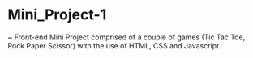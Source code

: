 # Mini_Project-1
~ Front-end Mini Project comprised of a couple of games (Tic Tac Toe, Rock Paper Scissor) with the use of HTML, CSS and Javascript.
